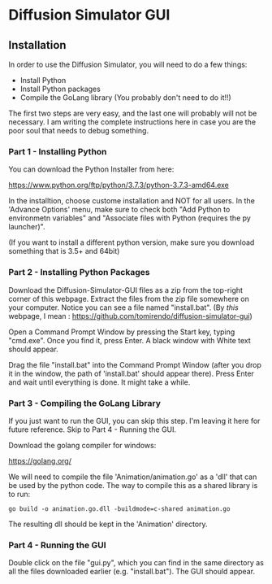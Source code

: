 # Diffusion Simulator GUI

## Installation

In order to use the Diffusion Simulator, you will need to do a few things:

- Install Python 
- Install Python packages
- Compile the GoLang library (You probably don't need to do it!!)

The first two steps are very easy, and the last one will probably will not be necessary. I am writing the complete instructions here in case you are the poor soul that needs to debug something.

### Part 1 - Installing Python

You can download the Python Installer from here:

https://www.python.org/ftp/python/3.7.3/python-3.7.3-amd64.exe

In the installtion, choose custome installation and NOT for all users. In the 'Advance Options' menu, make sure to check both "Add Python to environmetn variables" and "Associate files with Python (requires the py launcher)".

(If you want to install a different python version, make sure you download something that is 3.5+ and 64bit)

### Part 2 - Installing Python Packages

Download the Diffusion-Simulator-GUI files as a zip from the top-right corner of this webpage. Extract the files from the zip file somewhere on your computer. Notice you can see a file named "install.bat". (By *this* webpage, I mean : https://github.com/tomirendo/diffusion-simulator-gui)

Open a Command Prompt Window by pressing the Start key, typing "cmd.exe". Once you find it, press Enter. A black window with White text should appear.

Drag the file "install.bat" into the Command Prompt Window (after you drop it in the window, the path of 'install.bat' should appear there). Press Enter and wait until everything is done. It might take a while.

### Part 3 - Compiling the GoLang Library

If you just want to run the GUI, you can skip this step. I'm leaving it here for future reference. Skip to Part 4 - Running the GUI.

Download the golang compiler for windows:

https://golang.org/

We will need to compile the file 'Animation/animation.go' as a 'dll' that can be used by the python code. The way to compile this as a shared library is to run:

	go build -o animation.go.dll -buildmode=c-shared animation.go

The resulting dll should be kept in the 'Animation' directory.

### Part 4 - Running the GUI

Double click on the file "gui.py", which you can find in the same directory as all the files downloaded earlier (e.g. "install.bat"). The GUI should appear.